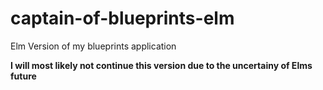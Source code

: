 # captain-of-blueprints-elm
Elm Version of my blueprints application


**I will most likely not continue this version due to the uncertainy of Elms future**

